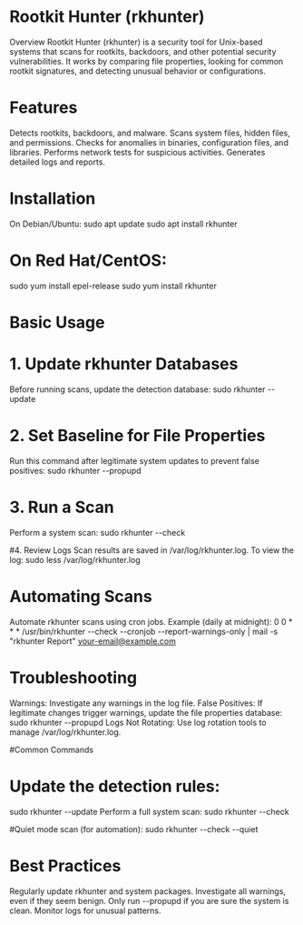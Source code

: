# Rootkit Hunter (rkhunter) 
Overview
Rootkit Hunter (rkhunter) is a security tool for Unix-based systems that scans for rootkits, backdoors, and other potential security vulnerabilities. It works by comparing file properties, looking for common rootkit signatures, and detecting unusual behavior or configurations.

# Features
Detects rootkits, backdoors, and malware.
Scans system files, hidden files, and permissions.
Checks for anomalies in binaries, configuration files, and libraries.
Performs network tests for suspicious activities.
Generates detailed logs and reports.

# Installation
On Debian/Ubuntu:
sudo apt update
sudo apt install rkhunter

# On Red Hat/CentOS:

sudo yum install epel-release
sudo yum install rkhunter

# Basic Usage
# 1. Update rkhunter Databases
Before running scans, update the detection database:
sudo rkhunter --update

# 2. Set Baseline for File Properties
Run this command after legitimate system updates to prevent false positives:
sudo rkhunter --propupd

# 3. Run a Scan
Perform a system scan:
sudo rkhunter --check

#4. Review Logs
Scan results are saved in /var/log/rkhunter.log. To view the log:
sudo less /var/log/rkhunter.log

# Automating Scans
Automate rkhunter scans using cron jobs. Example (daily at midnight):
0 0 * * * /usr/bin/rkhunter --check --cronjob --report-warnings-only | mail -s "rkhunter Report" your-email@example.com

# Troubleshooting
Warnings: Investigate any warnings in the log file.
False Positives: If legitimate changes trigger warnings, update the file properties database:
sudo rkhunter --propupd
Logs Not Rotating: Use log rotation tools to manage /var/log/rkhunter.log.

#Common Commands

# Update the detection rules:
sudo rkhunter --update
Perform a full system scan:
sudo rkhunter --check

#Quiet mode scan (for automation):
sudo rkhunter --check --quiet

# Best Practices
Regularly update rkhunter and system packages.
Investigate all warnings, even if they seem benign.
Only run --propupd if you are sure the system is clean.
Monitor logs for unusual patterns.
